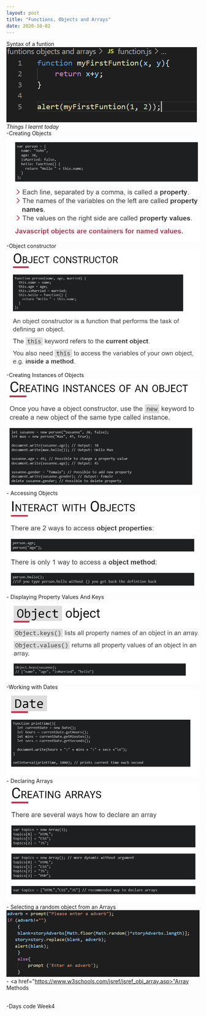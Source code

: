 ```yaml
---
layout: post
title: "Functions, Objects and Arrays"
date: 2020-10-02
---
```


Syntax of a funtion 
<img src="/images/function.png" alt="syntax of function">
<br><em>Things I learnt today</em>
<br>-Creating Objects 
<img src="/images/objectExample.png" alt="syntax of object">
<br>-Object constructor
<img src="/images/objectConstructor.png" alt="syntax of object Constructor">
<br>-Creating Instances of Objects
<img src="/images/creatingInstancesOfObject.png" alt="creating Instances Of Object">
<br>- Accessing Objects
<img src="/images/accessingObjects.png" alt="Accessing Objects">
<br>- Displaying Property Values And Keys
<img src="/images/propertyValuesAndKeys.png" alt="Property Values And Keys">
<br>-Working with Dates
<img src="/images/dates.png" alt="working with dates">
<br>- Declaring Arrays
<img src="/images/creatingArrays.png" alt="syntax of creating arrays">
<br>- Selecting a random object from an Arrays
<img src="/images/randomObjectArray.png" alt="selecting Random Object from Array">
<br>- <a href="https://www.w3schools.com/jsref/jsref_obj_array.asp>"Array Methods<a/>

<br>-Days code Week4

